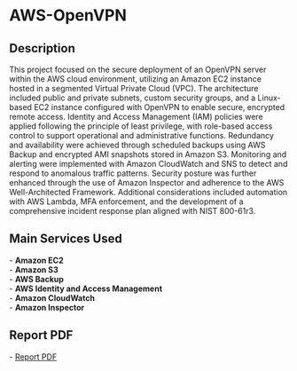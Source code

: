# AWS-OpenVPN

<h2>Description</h2>
This project focused on the secure deployment of an OpenVPN server within the AWS cloud environment, utilizing an Amazon EC2 instance hosted in a segmented Virtual Private Cloud (VPC). The architecture included public and private subnets, custom security groups, and a Linux-based EC2 instance configured with OpenVPN to enable secure, encrypted remote access. Identity and Access Management (IAM) policies were applied following the principle of least privilege, with role-based access control to support operational and administrative functions. Redundancy and availability were achieved through scheduled backups using AWS Backup and encrypted AMI snapshots stored in Amazon S3. Monitoring and alerting were implemented with Amazon CloudWatch and SNS to detect and respond to anomalous traffic patterns. Security posture was further enhanced through the use of Amazon Inspector and adherence to the AWS Well-Architected Framework. Additional considerations included automation with AWS Lambda, MFA enforcement, and the development of a comprehensive incident response plan aligned with NIST 800-61r3.
<br />

<h2>Main Services Used</h2>
- <b>Amazon EC2</b>
<br />
- <b>Amazon S3</b>
<br />
- <b>AWS Backup</b>
<br />
- <b>AWS Identity and Access Management</b>
<br />
- <b>Amazon CloudWatch</b>
<br />
- <b>Amazon Inspector</b>

<h2>Report PDF</h2>
- <a href="pdf/MIS420-AWSProjectReport-LucaPasto.pdf" target="_blank">Report PDF</a>
